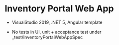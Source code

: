 ﻿# Inventory Portal Web App

* VisualStudio 2019, .NET 5, Angular template

* No tests in UI, unit + acceptance test under _test/InventoryPortalWebAppSpec
